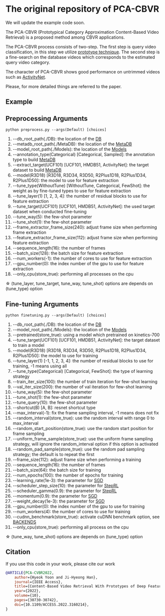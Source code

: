 # The original repository of PCA-CBVR
We will update the example code soon.

The PCA-CBVR (Prototypical Category Approximation Content-Based Video Retrieval) is a proposed method among CBVR applications.

The PCA-CBVR process consists of two-step. The first step is query video classification, in this step we utilize [prototype technique](https://arxiv.org/abs/1703.05175). The second step is a fine-search on the database videos which corresponds to the estimated query video category.

The character of PCA-CBVR shows good performance on untrimmed videos such as [ActivityNet](http://activity-net.org/).

Please, for more detailed things are referred to the paper.

## Example

## Preprocessing Arguments
```
python preprocess.py --args(Default) [choices]
```
1.  --db_root_path(./DB): the location of the [DB](DB/README.md)
2.  --metadb_root_path(./MetaDB): the location of the [MetaDB](MetaDB/README.md)
3.  --model_root_path(./Models): the location of the [Models](Models/README.md)
4.  --annotation_type(Categorical) [Categorical, Sampled]: the annotation type to build [MetaDB](MetaDB/README.md)
5.  --extract_target(UCF101) [UCF101, HMDB51, ActivityNet]: the target dataset to build [MetaDB](MetaDB/README.md)
6.  --model(R3D18) [R3D18, R3D34, R3D50, R2Plus1D18, R2Plus1D34, R2Plus1D50]: the model to use for feature extraction
7.  --tune_type(WithoutTune) [WithoutTune, Categorical, FewShot]: the weight as by fine-tuned types to use for feature extraction
8.  --tune_layer(1) [1, 2, 3, 4]: the number of residual blocks to use for feature extraction
9.  --tune_target(UCF101) [UCF101, HMDB51, ActivityNet]: the used target dataset when conducted fine-tuning
10. --tune_way(5): the few-shot parameter
11. --tune_shot(1): the few-shot parameter
12. --frame_extractor_frame_size(240): adjust frame size when performing frame extraction
13. --feature_extractor_frame_size(112): adjust frame size when performing feature extraction
14. --sequence_length(16): the number of frames
15. --batch_size(128): the batch size for feature extraction
16. --num_workers(-1): the number of cores to use for feature extraction
17. --gpu_number(0): the index number of the gpu to use for feature extraction
18. --only_cpu(store_true): performing all processes on the cpu

☆ (tune_layer, tune_target, tune_way, tune_shot) options are depends on (tune_type) option

## Fine-tuning Arguments
```
python finetuning.py --args(Default) [choices]
```
1.  --db_root_path(./DB): the location of the [DB](DB/README.md)
2.  --model_root_path(./Models): the location of the [Models](Models/README.md)
3.  --pretrained(store_true): using a model which pretrained on kinetics-700
4.  --tune_target(UCF101) [UCF101, HMDB51, ActivityNet]: the target dataset to train a model
5.  --model(R3D18) [R3D18, R3D34, R3D50, R2Plus1D18, R2Plus1D34, R2Plus1D50]: the model to use for training
6.  --tune_layer(1) [-1, 1, 2, 3, 4]: the number of residual blocks to use for training, -1 means using all
7.  --tune_type(Categorical) [Categorical, FewShot]: the type of learning strategy
8.  --train_iter_size(100): the number of train iteration for few-shot learning
9.  --val_iter_size(200): the number of val iteration for few-shot learning
10. --tune_way(5): the few-shot parameter
11. --tune_shot(1): the few-shot parameter
12. --tune_query(10): the few-shot parameter
13. --shortcut(B) [A, B]: resnet shortcut type
14. --max_interval(-1): fix the frame sampling interval, -1 means does not fix
15. --random_interval(store_true): use the random interval with range 0 to max_interval
16. --random_start_position(store_true): use the random start position for frame sampling
17. --uniform_frame_sample(store_true): use the uniform frame sampling strategy, will ignore the random_interval option if this option is activated
18. --random_pad_sample(store_true): use the random pad sampling strategy; the default is to repeat the first
19. --frame_size(112): adjust frame size when performing a training
20. --sequence_length(16): the number of frames
21. --batch_size(64): the batch size for training
22. --num_epochs(100): the number of epochs for training
23. --learning_rate(1e-3): the parameter for [SGD](https://pytorch.org/docs/stable/generated/torch.optim.SGD.html?highlight=sgd#torch.optim.SGD)
24. --scheduler_step_size(10): the parameter for [StepRL](https://pytorch.org/docs/stable/generated/torch.optim.lr_scheduler.StepLR.html)
25. --scheduler_gamma(0.9): the parameter for [StepRL](https://pytorch.org/docs/stable/generated/torch.optim.lr_scheduler.StepLR.html)
26. --momentum(0.9): the parameter for [SGD](https://pytorch.org/docs/stable/generated/torch.optim.SGD.html?highlight=sgd#torch.optim.SGD)
27. --weight_decay(1e-3): the parameter for [SGD](https://pytorch.org/docs/stable/generated/torch.optim.SGD.html?highlight=sgd#torch.optim.SGD)
28. --gpu_number(0): the index number of the gpu to use for training
29. --num_workers(4): the number of cores to use for training
30. --cudnn_benchmark(store_true): activate cuDNN benchmark option, see [BACKENDS](https://pytorch.org/docs/stable/backends.html)
31. --only_cpu(store_true): performing all process on the cpu

☆ (tune_way, tune_shot) options are depends on (tune_type) option

## Citation
If you use this code in your work, please cite our work
```bibtex
@ARTICLE{PCA-CVBR2022,
    author={Hyeok Yoon and Ji-Hyeong Han},
    journal={IEEE Access}, 
    title={Content-Based Video Retrieval With Prototypes of Deep Features}, 
    year={2022},
    volume={10},
    pages={30730-30742},
    doi={10.1109/ACCESS.2022.3160214},
}
```
